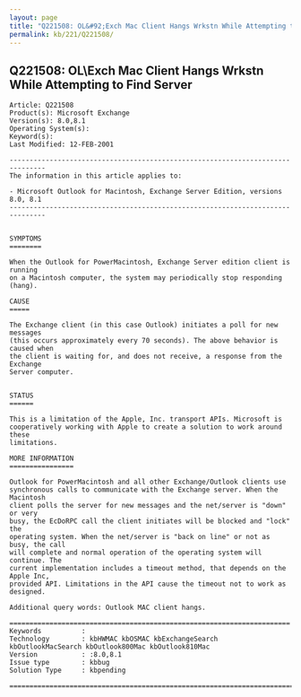 ```yaml
---
layout: page
title: "Q221508: OL&#92;Exch Mac Client Hangs Wrkstn While Attempting to Find Server"
permalink: kb/221/Q221508/
---
```


## Q221508: OL&#92;Exch Mac Client Hangs Wrkstn While Attempting to Find Server

	Article: Q221508
	Product(s): Microsoft Exchange
	Version(s): 8.0,8.1
	Operating System(s): 
	Keyword(s): 
	Last Modified: 12-FEB-2001
	
	-------------------------------------------------------------------------------
	The information in this article applies to:
	
	- Microsoft Outlook for Macintosh, Exchange Server Edition, versions 8.0, 8.1 
	-------------------------------------------------------------------------------
	
	
	SYMPTOMS
	========
	
	When the Outlook for PowerMacintosh, Exchange Server edition client is running
	on a Macintosh computer, the system may periodically stop responding (hang).
	
	CAUSE
	=====
	
	The Exchange client (in this case Outlook) initiates a poll for new messages
	(this occurs approximately every 70 seconds). The above behavior is caused when
	the client is waiting for, and does not receive, a response from the Exchange
	Server computer.
	
	
	STATUS
	======
	
	This is a limitation of the Apple, Inc. transport APIs. Microsoft is
	cooperatively working with Apple to create a solution to work around these
	limitations.
	
	MORE INFORMATION
	================
	
	Outlook for PowerMacintosh and all other Exchange/Outlook clients use
	synchronous calls to communicate with the Exchange server. When the Macintosh
	client polls the server for new messages and the net/server is "down" or very
	busy, the EcDoRPC call the client initiates will be blocked and "lock" the
	operating system. When the net/server is "back on line" or not as busy, the call
	will complete and normal operation of the operating system will continue. The
	current implementation includes a timeout method, that depends on the Apple Inc,
	provided API. Limitations in the API cause the timeout not to work as designed.
	
	Additional query words: Outlook MAC client hangs.
	
	======================================================================
	Keywords          :  
	Technology        : kbHWMAC kbOSMAC kbExchangeSearch kbOutlookMacSearch kbOutlook800Mac kbOutlook810Mac
	Version           : :8.0,8.1
	Issue type        : kbbug
	Solution Type     : kbpending
	
	=============================================================================
	
